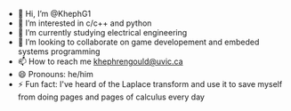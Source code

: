- 👋 Hi, I’m @KhephG1
- 👀 I’m interested in c/c++ and python
- 🌱 I’m currently studying electrical engineering 
- 💞️ I’m looking to collaborate on game developement and embeded systems programming
- 📫 How to reach me khephrengould@uvic.ca
- 😄 Pronouns: he/him
- ⚡ Fun fact: I've heard of the Laplace transform and use it to save myself from doing pages and pages of calculus every day

<!---
KhephG1/KhephG1 is a ✨ special ✨ repository because its `README.md` (this file) appears on your GitHub profile.
You can click the Preview link to take a look at your changes.
--->

